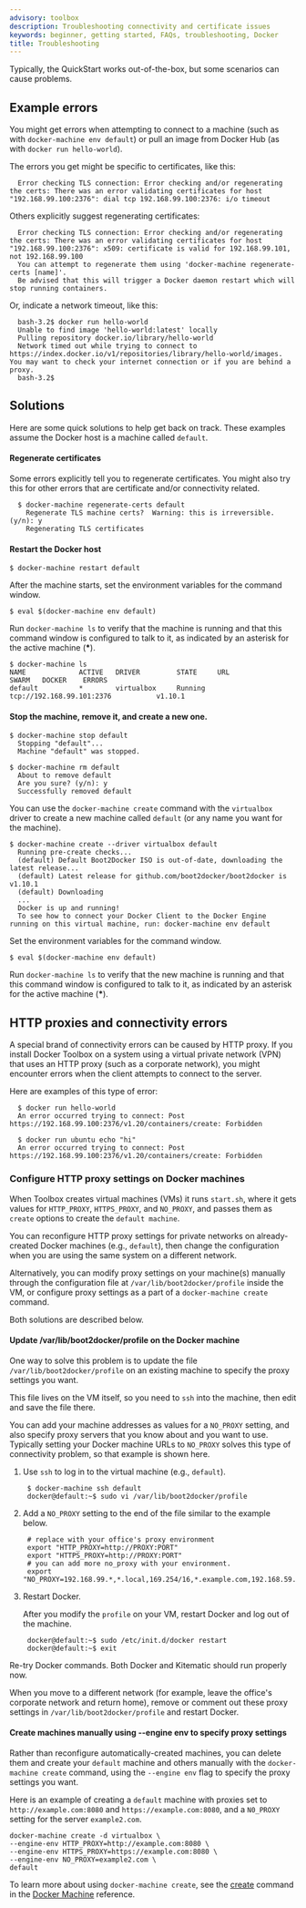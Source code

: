 ```yaml
---
advisory: toolbox
description: Troubleshooting connectivity and certificate issues
keywords: beginner, getting started, FAQs, troubleshooting, Docker
title: Troubleshooting
---
```


Typically, the QuickStart works out-of-the-box, but some scenarios can cause problems.

## Example errors

You might get errors when attempting to connect to a machine (such as with `docker-machine env default`) or pull an image from Docker Hub (as with `docker run hello-world`).

The errors you get might be specific to certificates, like this:

      Error checking TLS connection: Error checking and/or regenerating the certs: There was an error validating certificates for host "192.168.99.100:2376": dial tcp 192.168.99.100:2376: i/o timeout

Others explicitly suggest regenerating certificates:

      Error checking TLS connection: Error checking and/or regenerating the certs: There was an error validating certificates for host "192.168.99.100:2376": x509: certificate is valid for 192.168.99.101, not 192.168.99.100
      You can attempt to regenerate them using 'docker-machine regenerate-certs [name]'.
      Be advised that this will trigger a Docker daemon restart which will stop running containers.

Or, indicate a network timeout, like this:

      bash-3.2$ docker run hello-world
      Unable to find image 'hello-world:latest' locally
      Pulling repository docker.io/library/hello-world
      Network timed out while trying to connect to https://index.docker.io/v1/repositories/library/hello-world/images. You may want to check your internet connection or if you are behind a proxy.
      bash-3.2$

## Solutions

Here are some quick solutions to help get back on track. These examples assume the Docker host is a machine called `default`.

#### Regenerate certificates

Some errors explicitly tell you to regenerate certificates. You might also try this for other errors that are certificate and/or connectivity related.

      $ docker-machine regenerate-certs default
        Regenerate TLS machine certs?  Warning: this is irreversible. (y/n): y
        Regenerating TLS certificates

#### Restart the Docker host

    $ docker-machine restart default

After the machine starts, set the environment variables for the command window.

    $ eval $(docker-machine env default)

Run `docker-machine ls` to verify that the machine is running and that this command window is configured to talk to it, as indicated by an asterisk for the active machine (__*__).

    $ docker-machine ls
    NAME             ACTIVE   DRIVER         STATE     URL                         SWARM   DOCKER    ERRORS
    default          *        virtualbox     Running   tcp://192.168.99.101:2376           v1.10.1

#### Stop the machine, remove it, and create a new one.

    $ docker-machine stop default
      Stopping "default"...
      Machine "default" was stopped.

    $ docker-machine rm default
      About to remove default
      Are you sure? (y/n): y
      Successfully removed default

You can use the `docker-machine create` command with the `virtualbox` driver to create a new machine called `default` (or any name you want for the machine).

    $ docker-machine create --driver virtualbox default
      Running pre-create checks...
      (default) Default Boot2Docker ISO is out-of-date, downloading the latest release...
      (default) Latest release for github.com/boot2docker/boot2docker is v1.10.1
      (default) Downloading
      ...
      Docker is up and running!
      To see how to connect your Docker Client to the Docker Engine running on this virtual machine, run: docker-machine env default

Set the environment variables for the command window.

    $ eval $(docker-machine env default)

Run `docker-machine ls` to verify that the new machine is running and that this command window is configured to talk to it, as indicated by an asterisk for the active machine (__*__).

<a name="machine-http-proxy-solutions"></a>

## HTTP proxies and connectivity errors

A special brand of connectivity errors can be caused by HTTP proxy. If you install Docker Toolbox on a system using a virtual private network (VPN) that uses an HTTP proxy (such as a corporate network), you might encounter errors when the client attempts to connect to the server.

Here are examples of this type of error:

      $ docker run hello-world
      An error occurred trying to connect: Post https://192.168.99.100:2376/v1.20/containers/create: Forbidden

      $ docker run ubuntu echo "hi"
      An error occurred trying to connect: Post https://192.168.99.100:2376/v1.20/containers/create: Forbidden

### Configure HTTP proxy settings on Docker machines

When Toolbox creates virtual machines (VMs) it runs `start.sh`, where it gets values for `HTTP_PROXY`, `HTTPS_PROXY`, and `NO_PROXY`, and passes them as `create` options to create the `default machine`.

You can reconfigure HTTP proxy settings for private networks on already-created Docker machines (e.g., `default`), then change the configuration when you are using the same system on a different network.

Alternatively, you can modify proxy settings on your machine(s) manually through the configuration file at `/var/lib/boot2docker/profile` inside the VM, or configure proxy settings as a part of a `docker-machine create` command.

Both solutions are described below.

#### Update /var/lib/boot2docker/profile on the Docker machine

One way to solve this problem is to update the file `/var/lib/boot2docker/profile` on an existing machine to specify the proxy settings you want.

This file lives on the VM itself, so you need to `ssh` into the machine, then edit and save the file there.

You can add your machine addresses as values for a `NO_PROXY` setting, and also specify proxy servers that you know about and you want to use. Typically setting your Docker machine URLs to `NO_PROXY` solves this type of connectivity problem, so that example is shown here.

1. Use `ssh` to log in to the virtual machine (e.g., `default`).

        $ docker-machine ssh default
        docker@default:~$ sudo vi /var/lib/boot2docker/profile

2. Add a `NO_PROXY` setting to the end of the file similar to the example below.

        # replace with your office's proxy environment
        export "HTTP_PROXY=http://PROXY:PORT"
        export "HTTPS_PROXY=http://PROXY:PORT"
        # you can add more no_proxy with your environment.
        export "NO_PROXY=192.168.99.*,*.local,169.254/16,*.example.com,192.168.59.*"

3. Restart Docker.

    After you modify the `profile` on your VM, restart Docker and log out of the machine.

        docker@default:~$ sudo /etc/init.d/docker restart
        docker@default:~$ exit

  Re-try Docker commands. Both Docker and Kitematic should run properly now.

  When you move to a different network (for example, leave the office's corporate network and return home), remove or comment out these proxy settings in `/var/lib/boot2docker/profile` and restart Docker.

#### Create machines manually using --engine env to specify proxy settings

Rather than reconfigure automatically-created machines, you can delete them and create your `default` machine and others manually with the `docker-machine create` command, using the `--engine env` flag to specify the proxy settings you want.

Here is an example of creating a `default` machine with proxies set to `http://example.com:8080` and `https://example.com:8080`, and a `N0_PROXY` setting for the server `example2.com`.

    docker-machine create -d virtualbox \
    --engine-env HTTP_PROXY=http://example.com:8080 \
    --engine-env HTTPS_PROXY=https://example.com:8080 \
    --engine-env NO_PROXY=example2.com \
    default


To learn more about using `docker-machine create`, see the [create](/machine/reference/create/) command in the [Docker Machine](/machine/overview/) reference.

&nbsp;

